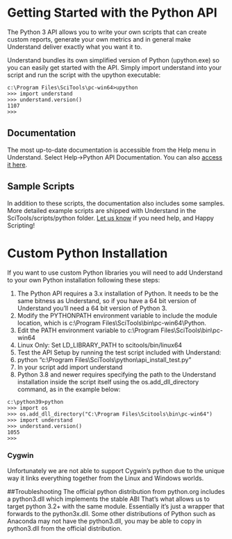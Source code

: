 # Getting Started with the Python API

The Python 3 API allows you to write your own scripts that can create custom reports, generate your own metrics and in general make Understand deliver exactly what you want it to.

Understand bundles its own simplified version of Python (upython.exe) so you can easily get started with the API. Simply import understand into your script and run the script with the upython executable:
```
c:\Program Files\SciTools\pc-win64>upython
>>> import understand
>>> understand.version()
1107
>>>
```
## Documentation
The most up-to-date documentation is accessible from the Help menu in Understand. Select Help->Python API Documentation. You can also [access it here](https://documentation.scitools.com/html/python/index.html).

## Sample Scripts
In addition to these scripts, the documentation also includes some samples. More detailed example scripts are shipped with Understand in the SciTools/scripts/python folder.
[Let us know](mailto:support@scitools.com) if you need help, and Happy Scripting!

# Custom Python Installation
If you want to use custom Python libraries you will need to add Understand to your own Python installation following these steps:

1. The Python API requires a 3.x installation of Python. It needs to be the same bitness as Understand, so if you have a 64 bit version of Understand you’ll need a 64 bit version of Python 3.
1. Modify the PYTHONPATH environment variable to include the module location, which is c:\Program Files\SciTools\bin\pc-win64\Python.
1. Edit the PATH environment variable to c:\Program Files\SciTools\bin\pc-win64
1. Linux Only: Set LD_LIBRARY_PATH to scitools/bin/linux64
1. Test the API Setup by running the test script included with Understand:
1. python “c:\Program Files\SciTools\python\api_install_test.py”
1. In your script add import understand
1. Python 3.8 and newer requires specifying the path to the Understand installation inside the script itself using the os.add_dll_directory command, as in the example below:

```
c:\python39>python
>>> import os
>>> os.add_dll_directory("C:\Program Files\Scitools\bin\pc-win64")
>>> import understand
>>> understand.version()
1055
>>>
```

### Cygwin
Unfortunately we are not able to support Cygwin’s python due to the unique way it links everything together from the Linux and Windows worlds.

##Troubleshooting
The official python distribution from python.org includes a python3.dll which implements the stable ABI That’s what allows us to target python 3.2+ with the same module. Essentially it’s just a wrapper that forwards to the python3x.dll. Some other distributions of Python such as Anaconda may not have the python3.dll, you may be able to copy in python3.dll from the official distribution.
